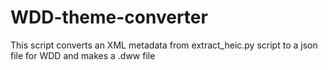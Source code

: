 # WDD-theme-converter
This script converts an XML metadata from extract_heic.py script to a json file for WDD and makes a .dww file
